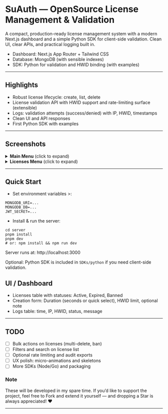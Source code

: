 # SuAuth — OpenSource License Management & Validation

A compact, production-ready license management system with a modern Next.js dashboard and a simple Python SDK for client-side validation. Clean UI, clear APIs, and practical logging built in.

- Dashboard: Next.js App Router + Tailwind CSS
- Database: MongoDB (with sensible indexes)
- SDK: Python for validation and HWID binding (with examples)

---

## Highlights
- Robust license lifecycle: create, list, delete
- License validation API with HWID support and rate-limiting surface (extensible)
- Logs: validation attempts (success/denied) with IP, HWID, timestamps
- Clean UI and API responses
- First Python SDK with examples

---

## Screenshots

<details>
<summary><strong>Main Menu</strong> (click to expand)</summary>

![Dashboard — Main](https://i.imgur.com/wjxR2F5.png)

</details>

<details>
<summary><strong>Licenses Menu</strong> (click to expand)</summary>

![Dashboard — Licenses](https://i.imgur.com/sQMw6dw.png)

</details>

---

## Quick Start

- Set environment variables >:
```
MONGODB_URI=...
MONGODB_DB=...
JWT_SECRET=...
```

- Install & run the server:
```
cd server
pnpm install
pnpm dev
# or: npm install && npm run dev
```

Server runs at: http://localhost:3000

Optional: Python SDK is included in `SDKs/python` if you need client-side validation.

## UI / Dashboard
- Licenses table with statuses: Active, Expired, Banned
- Creation form: Duration (seconds or quick select), HWID limit, optional note
- Logs table: time, IP, HWID, status, message

---

## TODO
- [ ] Bulk actions on licenses (multi-delete, ban)
- [ ] Filters and search on license list
- [ ] Optional rate limiting and audit exports
- [ ] UX polish: micro-animations and skeletons
- [ ] More SDKs (Node/Go) and packaging

### Note
These will be developed in my spare time. If you’d like to support the project, feel free to Fork and extend it yourself — and dropping a Star is always appreciated! ❤️

---

